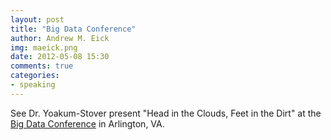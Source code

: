 ```yaml
---
layout: post
title: "Big Data Conference"
author: Andrew M. Eick
img: maeick.png
date: 2012-05-08 15:30
comments: true
categories: 
- speaking
---
```

See Dr. Yoakum-Stover present "Head in the Clouds, Feet in the Dirt" at the [Big Data Conference][bdc] in Arlington, VA.


[bdc]: http://itevent.net/big-data-conference-2012/